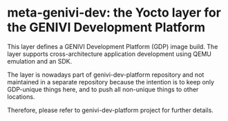 meta-genivi-dev: the Yocto layer for the GENIVI Development Platform
====================================================================

This layer defines a GENIVI Development Platform (GDP) image build. The layer
supports cross-architecture application development using QEMU emulation and
an SDK.

The layer is nowadays part of genivi-dev-platform repository and not
maintained in a separate repository because the intention is to keep only
GDP-unique things here, and to push all non-unique things to other locations.

Therefore, please refer to genivi-dev-platform project for further details.
